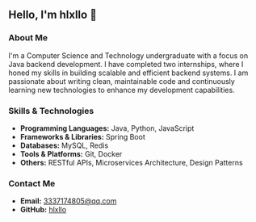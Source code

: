## Hello, I'm hlxllo 👋

### About Me

I'm a Computer Science and Technology undergraduate with a focus on Java backend development. I have completed two internships, where I honed my skills in building scalable and efficient backend systems. I am passionate about writing clean, maintainable code and continuously learning new technologies to enhance my development capabilities.

### Skills & Technologies

- **Programming Languages:** Java, Python, JavaScript
- **Frameworks & Libraries:** Spring Boot
- **Databases:** MySQL, Redis
- **Tools & Platforms:** Git, Docker
- **Others:** RESTful APIs, Microservices Architecture, Design Patterns

### Contact Me

- **Email:** [3337174805@qq.com](mailto:3337174805@qq.com)
- **GitHub:** [hlxllo](https://github.com/hlxllo)
